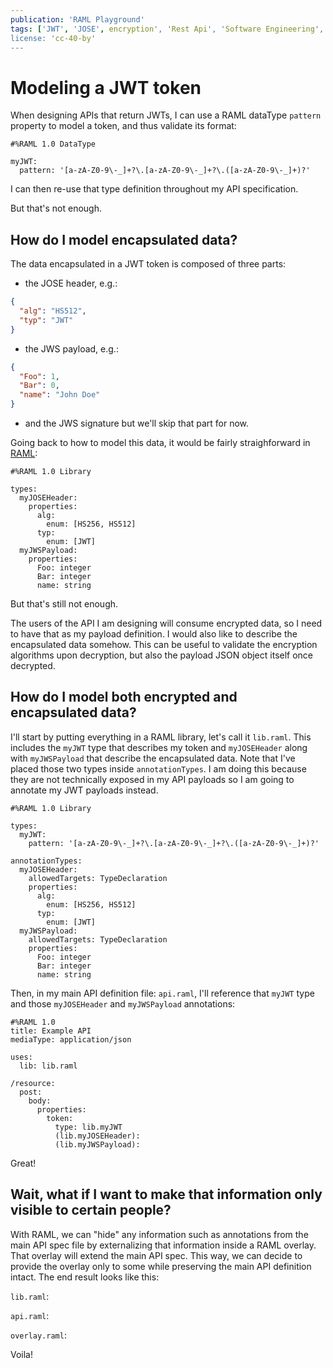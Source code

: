 ```yaml
---
publication: 'RAML Playground'
tags: ['JWT', 'JOSE', encryption', 'Rest Api', 'Software Engineering', 'RAML']
license: 'cc-40-by'
---
```


# Modeling a JWT token

When designing APIs that return JWTs, I can use a RAML dataType `pattern` property to model a token, and thus validate its format:
```raml
#%RAML 1.0 DataType

myJWT:
  pattern: '[a-zA-Z0-9\-_]+?\.[a-zA-Z0-9\-_]+?\.([a-zA-Z0-9\-_]+)?'
```

I can then re-use that type definition throughout my API specification. 

But that's not enough.

## How do I model encapsulated data?

The data encapsulated in a JWT token is composed of three parts:

- the JOSE header, e.g.:
```json
{
  "alg": "HS512",
  "typ": "JWT"
}
```

- the JWS payload, e.g.:
```json
{
  "Foo": 1,
  "Bar": 0,
  "name": "John Doe"
}
```

- and the JWS signature but we'll skip that part for now.

Going back to how to model this data, it would be fairly straighforward in [RAML](https://raml.org):
```raml
#%RAML 1.0 Library

types:
  myJOSEHeader:
    properties:
      alg:
        enum: [HS256, HS512]
      typ:
        enum: [JWT]
  myJWSPayload:
    properties:
      Foo: integer
      Bar: integer
      name: string
```

But that's still not enough.

The users of the API I am designing will consume encrypted data, so I need to have that as my payload definition. I would also like to describe the encapsulated data somehow. This can be useful to validate the encryption algorithms upon decryption, but also the payload JSON object itself once decrypted.

## How do I model both encrypted and encapsulated data?

I'll start by putting everything in a RAML library, let's call it `lib.raml`. This includes the `myJWT` type that describes my token and `myJOSEHeader` along with `myJWSPayload` that describe the encapsulated data. Note that I've placed those two types inside `annotationTypes`. I am doing this because they are not technically exposed in my API payloads so I am going to annotate my JWT payloads instead.

```raml
#%RAML 1.0 Library

types:
  myJWT:
    pattern: '[a-zA-Z0-9\-_]+?\.[a-zA-Z0-9\-_]+?\.([a-zA-Z0-9\-_]+)?'

annotationTypes:
  myJOSEHeader:
    allowedTargets: TypeDeclaration
    properties:
      alg:
        enum: [HS256, HS512]
      typ:
        enum: [JWT]
  myJWSPayload:
    allowedTargets: TypeDeclaration
    properties:
      Foo: integer
      Bar: integer
      name: string
```

Then, in my main API definition file: `api.raml`, I'll reference that `myJWT` type and those `myJOSEHeader` and `myJWSPayload` annotations:
```raml
#%RAML 1.0
title: Example API
mediaType: application/json

uses:
  lib: lib.raml

/resource:
  post:
    body:
      properties:
        token:
          type: lib.myJWT
          (lib.myJOSEHeader): 
          (lib.myJWSPayload):

```

Great!

## Wait, what if I want to make that information only visible to certain people?

With RAML, we can "hide" any information such as annotations from the main API spec file by externalizing that information inside a RAML overlay. That overlay will extend the main API spec. This way, we can decide to provide the overlay only to some while preserving the main API definition intact. The end result looks like this:

`lib.raml`:
<script src="https://gist.github.com/5d0a97e6c8fcd95f6f299a31c7ff7c14"></script>

`api.raml`:
<script src="https://gist.github.com/2ef6233b7e8e81ec56064c36bd8b2d54"></script>

`overlay.raml`:
<script src="https://gist.github.com/b06907250d583697f2024967332917ba"></script>

Voila!

